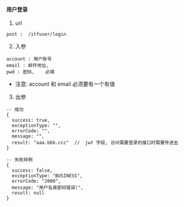 #### 用户登录

1. url
```
post :  /itfuser/login
```

2. 入参
```
account : 用户账号
email : 邮件地址,   
pwd : 密码,    必填
```
- 注意: account 和 email 必须要有一个有值

3. 出参
```
-- 成功
{
  success: true,
  exceptionType: "",
  errorCode: "",
  message: "",
  result: "aaa.bbb.ccc"  //  jwt 字段, 访问需要登录的接口时需要传进去
}

-- 失败样例
{
  success: false,
  exceptionType: "BUSINESS",
  errorCode: "2000",
  message: "用户名或密码错误!",
  result: null
}
```
